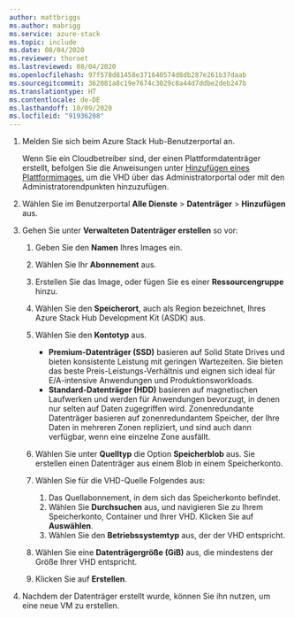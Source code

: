 ```yaml
---
author: mattbriggs
ms.author: mabrigg
ms.service: azure-stack
ms.topic: include
ms.date: 08/04/2020
ms.reviewer: thoroet
ms.lastreviewed: 08/04/2020
ms.openlocfilehash: 97f578d81458e371640574d8db287e261b37daab
ms.sourcegitcommit: 362081a8c19e7674c3029c8a44d7ddbe2deb247b
ms.translationtype: HT
ms.contentlocale: de-DE
ms.lasthandoff: 10/09/2020
ms.locfileid: "91936208"
---
```

1. Melden Sie sich beim Azure Stack Hub-Benutzerportal an.

    Wenn Sie ein Cloudbetreiber sind, der einen Plattformdatenträger erstellt, befolgen Sie die Anweisungen unter [Hinzufügen eines Plattformimages](../operator/azure-stack-add-vm-image.md#add-a-platform-image), um die VHD über das Administratorportal oder mit den Administratorendpunkten hinzuzufügen.

2. Wählen Sie im Benutzerportal **Alle Dienste** > **Datenträger** > **Hinzufügen** aus.

3. Gehen Sie unter **Verwalteten Datenträger erstellen** so vor:

    1. Geben Sie den **Namen** Ihres Images ein.
    2. Wählen Sie Ihr **Abonnement** aus.
    3. Erstellen Sie das Image, oder fügen Sie es einer **Ressourcengruppe** hinzu.
    4. Wählen Sie den **Speicherort**, auch als Region bezeichnet, Ihres Azure Stack Hub Development Kit (ASDK) aus.
    5. Wählen Sie den **Kontotyp** aus.
        - **Premium-Datenträger (SSD)** basieren auf Solid State Drives und bieten konsistente Leistung mit geringen Wartezeiten. Sie bieten das beste Preis-Leistungs-Verhältnis und eignen sich ideal für E/A-intensive Anwendungen und Produktionsworkloads.  
        - **Standard-Datenträger (HDD)** basieren auf magnetischen Laufwerken und werden für Anwendungen bevorzugt, in denen nur selten auf Daten zugegriffen wird. Zonenredundante Datenträger basieren auf zonenredundantem Speicher, der Ihre Daten in mehreren Zonen repliziert, und sind auch dann verfügbar, wenn eine einzelne Zone ausfällt.

    6. Wählen Sie unter **Quelltyp** die Option **Speicherblob** aus. Sie erstellen einen Datenträger aus einem Blob in einem Speicherkonto.
    7. Wählen Sie für die VHD-Quelle Folgendes aus:
        1. Das Quellabonnement, in dem sich das Speicherkonto befindet.
        1. Wählen Sie **Durchsuchen** aus, und navigieren Sie zu Ihrem Speicherkonto, Container und Ihrer VHD. Klicken Sie auf **Auswählen**.
        1. Wählen Sie den **Betriebssystemtyp** aus, der der VHD entspricht.
    8. Wählen Sie eine **Datenträgergröße (GiB)** aus, die mindestens der Größe Ihrer VHD entspricht.
    9. Klicken Sie auf **Erstellen**.

4. Nachdem der Datenträger erstellt wurde, können Sie ihn nutzen, um eine neue VM zu erstellen.